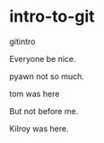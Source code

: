 intro-to-git
============

gitintro

Everyone be nice.

pyawn not so much.

tom was here

But not before me.

Kilroy was here.
